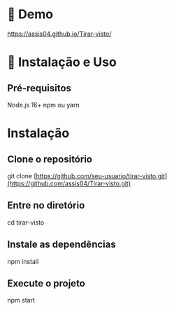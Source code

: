 # 🚀 Demo
https://assis04.github.io/Tirar-visto/

# 🚀 Instalação e Uso
## Pré-requisitos

Node.js 16+
npm ou yarn

# Instalação

## Clone o repositório
git clone [https://github.com/seu-usuario/tirar-visto.git](https://github.com/assis04/Tirar-visto.git)

## Entre no diretório
cd tirar-visto

## Instale as dependências
npm install

## Execute o projeto
npm start

